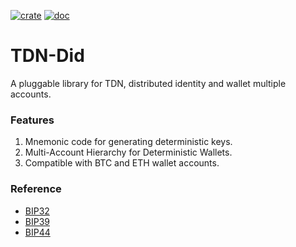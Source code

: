 [![crate](https://img.shields.io/badge/crates.io-v0.6.4-green.svg)](https://crates.io/crates/tdn_did) [![doc](https://img.shields.io/badge/docs.rs-v0.6.4-blue.svg)](https://docs.rs/tdn_did)

# TDN-Did
A pluggable library for TDN, distributed identity and wallet multiple accounts.

### Features
1. Mnemonic code for generating deterministic keys.
2. Multi-Account Hierarchy for Deterministic Wallets.
3. Compatible with BTC and ETH wallet accounts.

### Reference
- [BIP32](https://github.com/bitcoin/bips/blob/master/bip-0032.mediawiki)
- [BIP39](https://github.com/bitcoin/bips/blob/master/bip-0039.mediawiki)
- [BIP44](https://github.com/bitcoin/bips/blob/master/bip-0044.mediawiki)